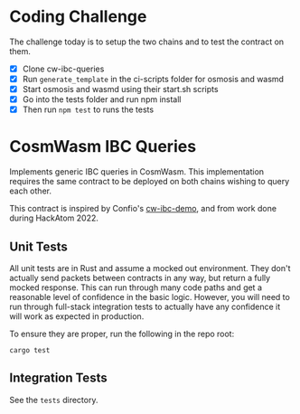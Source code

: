 # Coding Challenge

The challenge today is to setup the two chains and to test the contract on them.

- [x] Clone cw-ibc-queries
- [x] Run `generate_template` in the ci-scripts folder for osmosis and wasmd
- [x] Start osmosis and wasmd using their start.sh scripts
- [x] Go into the tests folder and run npm install
- [x] Then run `npm test` to runs the tests

# CosmWasm IBC Queries
Implements generic IBC queries in CosmWasm. This implementation requires the same contract to be deployed on both chains wishing to query each other.

This contract is inspired by Confio's [cw-ibc-demo](https://github.com/confio/cw-ibc-demo), and from work done during HackAtom 2022.

## Unit Tests

All unit tests are in Rust and assume a mocked out environment.
They don't actually send packets between contracts in any way,
but return a fully mocked response. This can run through many
code paths and get a reasonable level of confidence in the basic
logic. However, you will need to run through full-stack
integration tests to actually have any confidence it will work
as expected in production.

To ensure they are proper, run the following in the repo root:

```shell
cargo test
```

## Integration Tests

See the `tests` directory.
